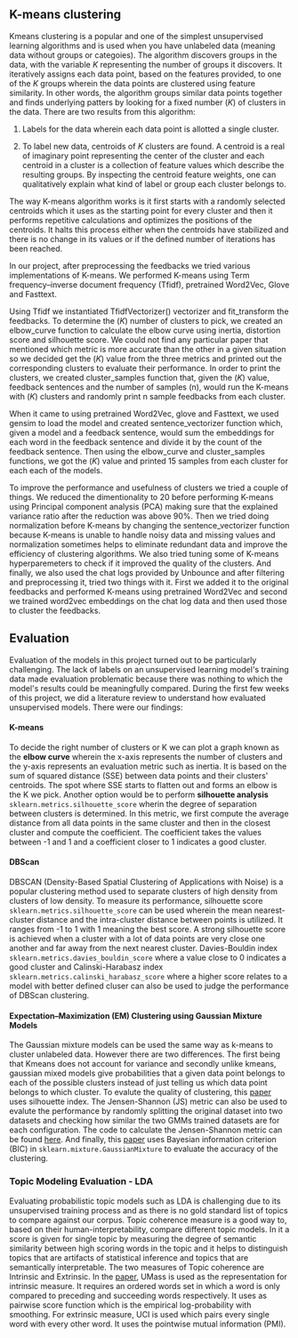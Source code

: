 ## K-means clustering

Kmeans clustering is a popular and one of the simplest unsupervised learning algorithms and is used when you have unlabeled data (meaning data without groups or categoies).
The algorithm discovers groups in the data, with the variable <em>K</em> representing the number of groups it discovers. It iteratively assigns each data point, based on the features provided, to one of the <em>K</em> groups wherein the data points are clustered using feature similarity.
In other words, the algorithm groups similar data points together and finds underlying patters by looking for a fixed number (<em>K</em>) of clusters in the data.
There are two results from this algorithm: 

1. Labels for the data wherein each data point is allotted a single cluster.

2. To label new data, centroids of <em>K</em> clusters are found. A centroid is a real of imaginary point representing the center of the cluster and each centroid in a cluster is a collection of feature values which describe the resulting groups. By inspecting the centroid feature weights, one can qualitatively explain what kind of label or group each cluster belongs to.

The way K-means algorithm works is it first starts with a randomly selected centroids which it uses as the starting point for every cluster and then it performs repetitive calculations and optimizes the positions of the centroids. It halts this process either when the centroids have stabilized and there is no change in its values or if the defined number of iterations has been reached.

In our project, after preprocessing the feedbacks we tried various implementations of K-means. We performed K-means using Term frequency–inverse document frequency (Tfidf), pretrained Word2Vec, Glove and Fasttext. 

Using Tfidf we instantiated TfidfVectorizer() vectorizer and fit_transform the feedbacks. To determine the (<em>K</em>) number of clusters to pick, we created an elbow_curve function to calculate the elbow curve using inertia, distortion score and silhouette score. We could not find any particular paper that mentioned which metric is more accurate than the other in a given situation so we decided get the (<em>K</em>) value from the three metrics and printed out the corresponding clusters to evaluate their performance. In order to print the clusters, we created cluster_samples function that, given the (<em>K</em>) value, feedback sentences and the number of samples (n), would run the K-means with (<em>K</em>) clusters and randomly print n sample feedbacks from each cluster.

When it came to using pretrained Word2Vec, glove and Fasttext, we used gensim to load the model and created sentence_vectorizer function which, given a model and a feedback sentence, would sum the embeddings for each word in the feedback sentence and divide it by the count of the feedback sentence. Then using the elbow_curve and cluster_samples functions, we got the (<em>K</em>) value and printed 15 samples from each cluster for each each of the models.

To improve the performance and usefulness of clusters we tried a couple of things. We reduced the dimentionality to 20 before performing K-means using Principal component analysis (PCA) making sure that the explained variance ratio after the reduction was above 90%. Then we tried doing normalization before K-means by changing the sentence_vectorizer function because K-means is unable to handle noisy data and missing values and normalization sometimes helps to eliminate redundant data and improve the efficiency of clustering algorithms. We also tried tuning some of K-means hyperparemeters to check if it improved the quality of the clusters. And finally, we also used the chat logs provided by Unbounce and after filtering and preprocessing it, tried two things with it. First we added it to the original feedbacks and performed K-means using pretrained Word2Vec and second we trained word2vec embeddings on the chat log data and then used those to cluster the feedbacks.


## Evaluation

Evaluation of the models in this project turned out to be particularly challenging. The lack of labels on an unsupervised learning model's training data made evaluation problematic because there was nothing to which the model's results could be meaningfully compared. During the first few weeks of this project, we did a literature review to understand how evaluated unsupervised models. There were our findings:


#### K-means

To decide the right number of clusters or K we can plot a graph known as the **elbow curve** wherein the x-axis represents the number of clusters and the y-axis represents an evaluation metric such as inertia. It is based on the sum of squared distance (SSE) between data points and their clusters' centroids. The spot where SSE starts to flatten out and forms an elbow is the K we pick. Another option would be to perform **silhouette analysis** `sklearn.metrics.silhouette_score` wherin the degree of separation between clusters is determined. In this metric, we first compute the average distance from all data points in the same cluster and then in the closest cluster and compute the coefficient. The coefficient takes the values between -1 and 1 and a coefficient closer to 1 indicates a good cluster.

#### DBScan

DBSCAN (Density-Based Spatial Clustering of Applications with Noise) is a popular clustering method used to separate clusters of high density from clusters of low density. To measure its performance, silhouette score `sklearn.metrics.silhouette_score` can be used wherein the mean nearest-cluster distance and the intra-cluster distance between points is utilized. It ranges from -1 to 1 with 1 meaning the best score. A strong silhouette score is achieved when a cluster with a lot of data points are very close one another and far away from the next nearest cluster. Davies-Bouldin index `sklearn.metrics.davies_bouldin_score` where a value close to 0 indicates a good cluster and Calinski-Harabasz index `sklearn.metrics.calinski_harabasz_score` where a higher score relates to a model with better defined cluser can also be used to judge the performance of DBScan clustering.

#### Expectation–Maximization (EM) Clustering using Gaussian Mixture Models

The Gaussian mixture models can be used the same way as k-means to cluster unlabeled data. However there are two differences. The first being that Kmeans does not account for variance and secondly unlike kmeans, gaussian mixed models give probabilities that a given data point belongs to each of the possible clusters instead of just telling us which data point belongs to which cluster. To evalute the quality of clustering, this [paper](https://ieeexplore.ieee.org/abstract/document/8605459) uses silhouette index. The Jensen-Shannon (JS) metric can also be used to evalute the performance by randomly splitting the original dataset into two datasets and checking how similar the two GMMs trained datasets are for each configuration. The code to calculate the Jensen-Shannon metric can be found [here](https://stackoverflow.com/questions/26079881/kl-divergence-of-two-gmms). And finally, this [paper](https://www.isca-speech.org/archive/archive_papers/icslp_2000/i00_3714.pdf) uses Bayesian information criterion (BIC) in `sklearn.mixture.GaussianMixture` to evaluate the accuracy of the clustering.


### Topic Modeling Evaluation - LDA

Evaluating probabilistic topic models such as LDA is challenging due to its unsupervised training process and as there is no gold standard list of topics to compare against our corpus. Topic coherence measure is a good way to, based on their human-interpretability, compare different topic models. In it a score is given for single topic by measuring the degree of semantic similarity between high scoring words in the topic and it helps to distinguish topics that are artifacts of statistical inference and topics that are semantically interpretable. The two measures of Topic coherence are Intrinsic and Extrinsic. In the [paper](https://www.aclweb.org/anthology/D12-1087.pdf), UMass is used as the representation for intrinsic measure. It requires an ordered words set in which a word is only compared to preceding and succeeding words respectively. It uses as pairwise score function which is the empirical log-probability with smoothing. For extrinsic measure, UCI is used which pairs every single word with every other word. It uses the pointwise mutual information (PMI).
